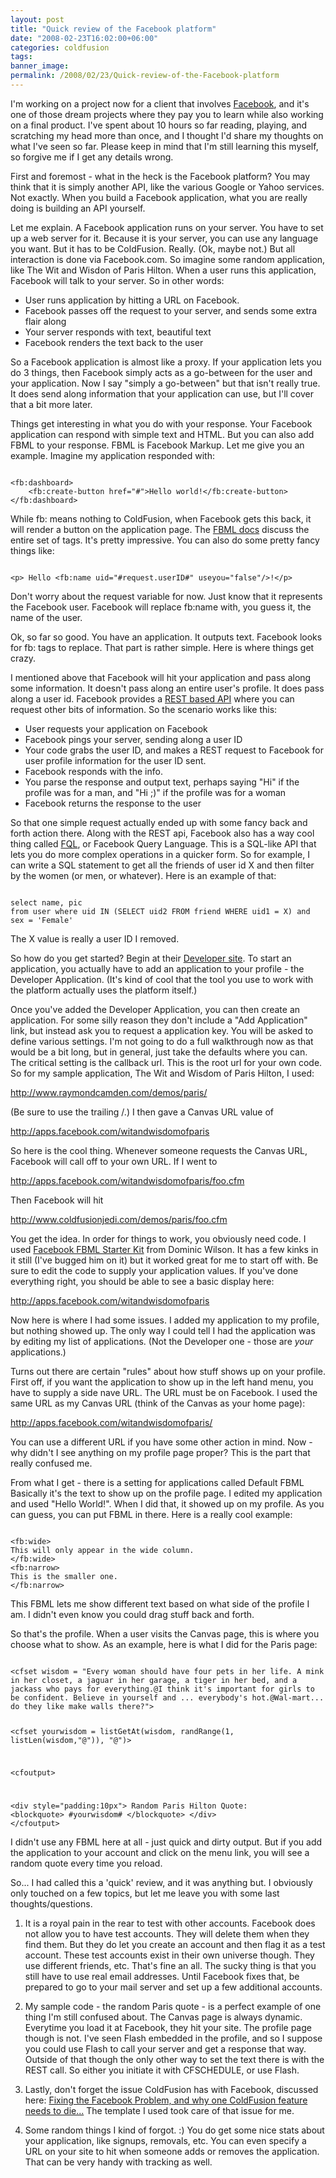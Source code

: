 ```yaml
---
layout: post
title: "Quick review of the Facebook platform"
date: "2008-02-23T16:02:00+06:00"
categories: coldfusion 
tags: 
banner_image: 
permalink: /2008/02/23/Quick-review-of-the-Facebook-platform
---
```


I'm working on a project now for a client that involves <a href="http://www.facebook.com">Facebook</a>, and it's one of those dream projects where they pay you to learn while also working on a final product. I've spent about 10 hours so far reading, playing, and scratching my head more than once, and I thought I'd share my thoughts on what I've seen so far. Please keep in mind that I'm still learning this myself, so forgive me if I get any details wrong.
<!--more-->
First and foremost - what in the heck is the Facebook platform? You may think that it is simply another API, like the various Google or Yahoo services. Not exactly. When you build a Facebook application, what you are really doing is building an API yourself. 

Let me explain. A Facebook application runs on your server. You have to set up a web server for it. Because it is your server, you can use any language you want. But it has to be ColdFusion. Really. (Ok, maybe not.) But all interaction is done via Facebook.com. So imagine some random application, like The Wit and Wisdon of Paris Hilton. When a user runs this application, Facebook will talk to your server. So in other words:

<ul>
<li>User runs application by hitting a URL on Facebook.
<li>Facebook passes off the request to your server, and sends some extra flair along
<li>Your server responds with text, beautiful text
<li>Facebook renders the text back to the user
</ul>

So a Facebook application is almost like a proxy. If your application lets you do 3 things, then Facebook simply acts as a go-between for the user and your application. Now I say "simply a go-between" but that isn't really true. It does send along information that your application can use, but I'll cover that a bit more later. 

Things get interesting in what you do with your response. Your Facebook application can respond with simple text and HTML. But you can also add FBML to your response. FBML is Facebook Markup. Let me give you an example. Imagine my application responded with:

<code>
&lt;fb:dashboard&gt;
	&lt;fb:create-button href="#"&gt;Hello world!&lt;/fb:create-button&gt;
&lt;/fb:dashboard&gt;
</code>

While fb: means nothing to ColdFusion, when Facebook gets this back, it will render a button on the application page. The <a href="http://wiki.developers.facebook.com/index.php/FBML">FBML docs</a> discuss the entire set of tags. It's pretty impressive. You can also do some pretty fancy things like:

<code>
&lt;p&gt; Hello &lt;fb:name uid="#request.userID#" useyou="false"/&gt;!&lt;/p&gt;
</code>

Don't worry about the request variable for now. Just know that it represents the Facebook user. Facebook will replace fb:name with, you guess it, the name of the user. 

Ok, so far so good. You have an application. It outputs text. Facebook looks for fb: tags to replace. That part is rather simple. Here is where things get crazy.

I mentioned above that Facebook will hit your application and pass along some information. It doesn't pass along an entire user's profile. It does pass along a user id. Facebook provides a <a href="http://wiki.developers.facebook.com/index.php/API">REST based API</a> where you can request other bits of information. So the scenario works like this:

<ul>
<li>User requests your application on Facebook
<li>Facebook pings your server, sending along a user ID
<li>Your code grabs the user ID, and makes a REST request to Facebook for user profile information for the user ID sent.
<li>Facebook responds with the info.
<li>You parse the response and output text, perhaps saying "Hi" if the profile was for a man, and "Hi ;)" if the profile was for a woman
<li>Facebook returns the response to the user
</ul>

So that one simple request actually ended up with some fancy back and forth action there. Along with the REST api, Facebook also has a way cool thing called <a href="http://developers.facebook.com/documentation.php?doc=fql">FQL</a>, or Facebook Query Language. This is a SQL-like API that lets you do more complex operations in a quicker form. So for example, I can write a SQL statement to get all the friends of user id X and then filter by the women (or men, or whatever). Here is an example of that:

<code>
select name, pic
from user where uid IN (SELECT uid2 FROM friend WHERE uid1 = X) and sex = 'Female'
</code>

The X value is really a user ID I removed. 

So how do you get started? Begin at their <a href="http://developers.facebook.com/">Developer site</a>. To start an application, you actually have to add an application to your profile - the Developer Application. (It's kind of cool that the tool you use to work with the platform actually uses the platform itself.)

Once you've added the Developer Application, you can then create an application. For some silly reason they don't include a "Add Application" link, but instead ask you to request a application key. You will be asked to define various settings. I'm not going to do a full walkthrough now as that would be a bit long, but in general, just take the defaults where you can. The critical setting is the callback url. This is the root url for your own code. So for my sample application, The Wit and Wisdom of Paris Hilton, I used:

http://www.raymondcamden.com/demos/paris/

(Be sure to use the trailing /.) I then gave a Canvas URL value of

http://apps.facebook.com/witandwisdomofparis

So here is the cool thing. Whenever someone requests the Canvas URL, Facebook will call off to your own URL. If I went to

http://apps.facebook.com/witandwisdomofparis/foo.cfm

Then Facebook will hit

http://www.coldfusionjedi.com/demos/paris/foo.cfm

You get the idea. In order for things to work, you obviously need code. I used <a href="http://fbmlstarter.riaforge.org/">Facebook FBML Starter Kit</a> from Dominic Wilson. It has a few kinks in it still (I've bugged him on it) but it worked great for me to start off with. Be sure to edit the code to supply your application values. If you've done everything right, you should be able to see a basic display here:

<a href="http://apps.facebook.com/witandwisdomofparis">http://apps.facebook.com/witandwisdomofparis</a>

Now here is where I had some issues. I added my application to my profile, but nothing showed up. The only way I could tell I had the application was by editing my list of applications. (Not the Developer one - those are <i>your</i> applications.)

Turns out there are certain "rules" about how stuff shows up on your profile. First off, if you want the application to show up in the left hand menu, you have to supply a side nave URL. The URL must be on Facebook. I used the same URL as my Canvas URL (think of the Canvas as your home page):

http://apps.facebook.com/witandwisdomofparis/

You can use a different URL if you have some other action in mind. Now - why didn't I see anything on my profile page proper? This is the part that really confused me.

From what I get - there is a setting for applications called Default FBML Basically it's the text to show up on the profile page. I edited my application and used "Hello World!".  When I did that, it showed up on my profile. As you can guess, you can put FBML in there. Here is a really cool example:

<code>
&lt;fb:wide&gt;
This will only appear in the wide column.
&lt;/fb:wide&gt;
&lt;fb:narrow&gt;
This is the smaller one.
&lt;/fb:narrow&gt;
</code>

This FBML lets me show different text based on what side of the profile I am. I didn't even know you could drag stuff back and forth. 

So that's the profile. When a user visits the Canvas page, this is where you choose what to show. As an example, here is what I did for the Paris page: 

<code>
&lt;cfset wisdom = "Every woman should have four pets in her life. A mink in her closet, a jaguar in her garage, a tiger in her bed, and a jackass who pays for everything.@I think it's important for girls to be confident. Believe in yourself and ... everybody's hot.@Wal-mart... do they like make walls there?"&gt;

&lt;cfset yourwisdom = listGetAt(wisdom, randRange(1, listLen(wisdom,"@")), "@")&gt;
	
&lt;cfoutput&gt;
	
&lt;div style="padding:10px"&gt;
	Random Paris Hilton Quote:
	&lt;blockquote&gt;
	#yourwisdom#
	&lt;/blockquote&gt;
&lt;/div&gt;
&lt;/cfoutput&gt;
</code>

I didn't use any FBML here at all - just quick and dirty output. But if you add the application to your account and click on the menu link, you will see a random quote every time you reload.

So... I had called this a 'quick' review, and it was anything but. I obviously only touched on a few topics, but let me leave you with some last thoughts/questions.

1) It is a royal pain in the rear to test with other accounts. Facebook does not allow you to have test accounts. They will delete them when they find them. But they do let you create an account and then flag it as a test account. These test accounts exist in their own universe though. They use different friends, etc. That's fine an all. The sucky thing is that you still have to use real email addresses. Until Facebook fixes that, be prepared to go to your mail server and set up a few additional accounts. 

2) My sample code - the random Paris quote - is a perfect example of one thing I'm still confused about. The Canvas page is always dynamic. Everytime you load it at Facebook, they hit your site. The profile page though is not. I've seen Flash embedded in the profile, and so I suppose you could use Flash to call your server and get a response that way. Outside of that though the only other way to set the text there is with the REST call. So either you initiate it with CFSCHEDULE, or use Flash. 

3) Lastly, don't forget the issue ColdFusion has with Facebook, discussed here: <a href="http://www.coldfusionjedi.com/index.cfm/2007/9/21/Fixing-the-Facebook-Problem-and-why-one-ColdFusion-feature-needs-to-die">Fixing the Facebook Problem, and why one ColdFusion feature needs to die...</a> The template I used took care of that issue for me.

4) Some random things I kind of forgot. :) You do get some nice stats about your application, like signups, removals, etc. You can even specify a URL on your site to hit when someone adds or removes the application. That can be very handy with tracking as well.